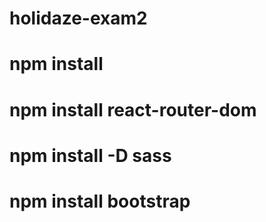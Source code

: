 # holidaze-exam2

# npm install

# npm install react-router-dom

# npm install -D sass

# npm install bootstrap

<!-- TEST USER
avatar
:
null
email
:
"tusselad@stud.noroff.no"
id
:
91
name
:
"tusselad"
venueManager
:
false -->
